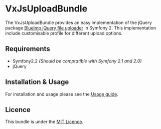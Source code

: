VxJsUploadBundle
================

The VxJsUploadBundle provides an easy implementation of the jQuery package [BlueImp jQuery file uploader](https://github.com/blueimp/jQuery-File-Upload/) in Symfony 2. This implementation include customisable profile for different upload options.

Requirements
------------

* Symfony2.2 _(Should be comptatible with Symfony 2.1 and 2.0)_
* jQuery

Installation & Usage
--------------------

For installation and usage please see the [Usage guide](/Ressource/doc/index.rst).

Licence
-------

This bundle is under the [MIT Licence](http://opensource.org/licenses/MIT).